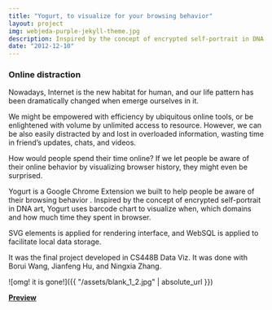 ```yaml
---
title: "Yogurt, to visualize for your browsing behavior"
layout: project
img: webjeda-purple-jekyll-theme.jpg
description: Inspired by the concept of encrypted self-portrait in DNA art, it is a Google Chrome Extension we built to help people be aware of their browsing behavior
date: "2012-12-10"
---
```


### Online distraction

Nowadays, Internet is the new habitat for human, and our life pattern has been dramatically changed when emerge ourselves in it. 

We might be empowered with efficiency by ubiquitous online tools, or be enlightened
with volume by unlimited access to resource. However, we can be also easily distracted by and lost in overloaded information, wasting time in friend’s updates, chats, and videos.

How would people spend their time online? If we let people be aware of their online behavior by visualizing browser history, they might even be surprised. 

Yogurt is a Google Chrome Extension we built to help people be aware of their browsing behavior . Inspired by the concept of encrypted self-portrait in DNA art, Yogurt uses barcode chart to visualize when, which domains and how much time they spent in browser.

SVG elements is applied for rendering interface, and WebSQL is applied to facilitate local data storage.

It was the final project developed in CS448B Data Viz. It was done with Borui Wang, Jianfeng Hu, and Ningxia Zhang.



![omg! it is gone!]({{ "/assets/blank_1_2.jpg" | absolute_url }})

[**Preview**]({{page.link}})